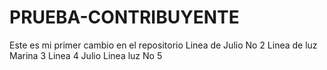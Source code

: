 # PRUEBA-CONTRIBUYENTE
Este es mi primer cambio en el repositorio
Linea de Julio No 2
Linea de luz Marina 3
Linea 4 Julio
Linea luz No 5
